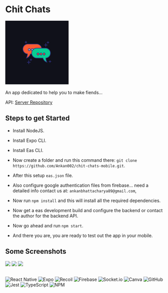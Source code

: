 # Chit Chats

<img src="./assets/images/icon.png" style="height: 200px; width: 200px;" />

An app dedicated to help you to make fiends...

API: [Server Repository](https://github.com/Ankan002/chit-chats-backend)

## Steps to get Started

- Install NodeJS.

- Install Expo CLI.

- Install Eas CLI.

- Now create a folder and run this command there: ``` git clone https://github.com/Ankan002/chit-chats-mobile.git ```.

- After this setup ``eas.json`` file.

- Also configure google authentication files from firebase... need a detailed info contact us at: ``ankanbhattacharya89@gmail.com``,

- Now run ``npm install`` and this will install all the required dependencies.

- Now get a eas development build and configure the backend or contact the author for the backend API.

- Now go ahead and run ``npm start``.

- And there you are, you are ready to test out the app in your mobile.

## Some Screenshots

<img src="https://shorturl.at/epwO1" style="width: 100px;" />

<img src="https://shorturl.at/dsKN3" style="width: 100px;" />

<img src="https://shorturl.at/oyE45" style="width: 100px;" />

<div style="margin-bottom: 30px;" ></div>

![React Native](https://img.shields.io/badge/react_native-%2320232a.svg?style=for-the-badge&logo=react&logoColor=%2361DAFB)
![Expo](https://img.shields.io/badge/expo-1C1E24?style=for-the-badge&logo=expo&logoColor=#D04A37)
![Recoil](https://img.shields.io/badge/-Recoil-%233577E5?style=for-the-badge)
![Firebase](https://img.shields.io/badge/Firebase-039BE5?style=for-the-badge&logo=Firebase&logoColor=white)
![Socket.io](https://img.shields.io/badge/Socket.io-black?style=for-the-badge&logo=socket.io&badgeColor=010101)
![Canva](https://img.shields.io/badge/Canva-%2300C4CC.svg?style=for-the-badge&logo=Canva&logoColor=white)
![GitHub](https://img.shields.io/badge/github-%23121011.svg?style=for-the-badge&logo=github&logoColor=white)
![Jest](https://img.shields.io/badge/-jest-%23C21325?style=for-the-badge&logo=jest&logoColor=white)
![TypeScript](https://img.shields.io/badge/typescript-%23007ACC.svg?style=for-the-badge&logo=typescript&logoColor=white)
![NPM](https://img.shields.io/badge/NPM-%23000000.svg?style=for-the-badge&logo=npm&logoColor=white)
